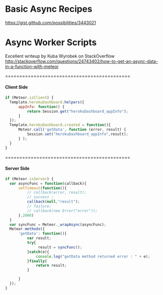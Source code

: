 Basic Async Recipes
======================================

https://gist.github.com/possibilities/3443021


Async Worker Scripts
======================================


Excellent writeup by Kuba Wyrobek on StackOverflow   
http://stackoverflow.com/questions/24743402/how-to-get-an-async-data-in-a-function-with-meteor

============================================
#### Client Side

````js
if (Meteor.isClient) {
  Template.herokuDashboard.helpers({
      appInfo: function() {
          return Session.get("herokuDashboard_appInfo");
      }
  });
  Template.herokuDashboard.created = function(){
      Meteor.call('getData', function (error, result) {
          Session.set("herokuDashboard_appInfo",result);
      } );
  }
}
````



============================================
#### Server Side

````js
if (Meteor.isServer) {
  var asyncFunc = function(callback){
      setTimeout(function(){
          // callback(error, result);
          // success :
          callback(null,"result");
          // failure:
          // callback(new Error("error"));
      },2000)
  }
  var syncFunc = Meteor._wrapAsync(asyncFunc);
  Meteor.methods({
      'getData': function(){
          var result;
          try{
               result = syncFunc();
          }catch(e){
              console.log("getData method returned error : " + e);
          }finally{
              return result;
          }

      }
  });
}
````
